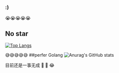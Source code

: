 ### :)

😭😭😭😭😭
## No star
[![Top Langs](https://github-readme-stats.vercel.app/api/top-langs/?username=yishuiwang&layout=compact)](https://github.com/anuraghazra/github-readme-stats)

😅😅😅😅😅
##perfer Golang
![Anurag's GitHub stats](https://github-readme-stats.vercel.app/api?username=yishuiwang&theme=light&show_icons=true)

目前还是一事无成
🥵
🥰
😂

<!--
**yishuiwang/yishuiwang** is a ✨ _special_ ✨ repository because its `README.md` (this file) appears on your GitHub profile.

Here are some ideas to get you started:

- 🔭 I’m currently working on ...
- 🌱 I’m currently learning ...
- 👯 I’m looking to collaborate on ...
- 🤔 I’m looking for help with ...
- 💬 Ask me about ...
- 📫 How to reach me: ...
- 😄 Pronouns: ...
- ⚡ Fun fact: ...
-->
